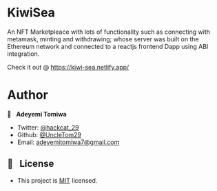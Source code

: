 # KiwiSea
An NFT Marketpleace with lots of functionality such as connecting with metamask, minting and withdrawing; whose server was built on the Ethereum network and connected to a reactjs frontend Dapp using ABI integration.

Check it out @ https://kiwi-sea.netlify.app/


# Author

👤 &nbsp; **Adeyemi Tomiwa**

- Twitter: [@hackcat_29](https://twitter.com/hackcat_29)
- Github: [@UncleTom29](https://github.com/UncleTom29)
- Email: [adeyemitomiwa7@gmail.com](mailto:adeyemitomiwa7@gmail.com)

## 📝 &nbsp; License

- This project is [MIT](./LICENSE) licensed.
